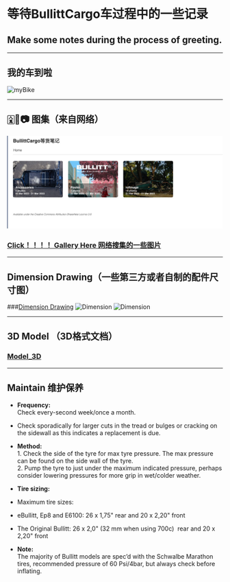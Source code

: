 # 等待BullittCargo车过程中的一些记录
## Make some notes during the process of greeting. 

---
## 我的车到啦
![myBike](https://github.com/JoeFirmament/Bullitt_Cargo_Bike_DaQ/blob/master/gallery/refImage/QBullitt.jpeg)

----
## 🀎🐼📷 图集（来自网络）
![ref](https://github.com/JoeFirmament/Bullitt_Cargo_Bike_DaQ/blob/master/gallery/refImage/ref.jpeg)
### [Click！！！！ Gallery Here 网络搜集的一些图片](https://joefirmament.github.io/Bullitt_Cargo_Bike_DaQ/)

----

## Dimension Drawing（一些第三方或者自制的配件尺寸图）

###[Dimension Drawing](https://github.com/JoeFirmament/Bullitt_Cargo_Bike_DaQ/blob/master/Dimensions)
![Dimension](https://github.com/JoeFirmament/Bullitt_Cargo_Bike_DaQ/blob/master/Dimensions/panelMolle.jpeg)
![Dimension](https://github.com/JoeFirmament/Bullitt_Cargo_Bike_DaQ/blob/master/Dimensions/panelMolle2.jpeg)

---
## 3D Model （3D格式文档）

### [Model_3D](https://github.com/JoeFirmament/Bullitt_Cargo_Bike_DaQ/tree/master/Model_3D)

---
## Maintain 维护保养

- **Frequency:**  
  Check every-second week/once a month.  
- Check sporadically for larger cuts in the tread or bulges or cracking on the sidewall as this indicates a replacement is due.  
- **Method:**  
  ‍1. Check the side of the tyre for max tyre pressure. The max pressure can be found on the side wall of the tyre.  
	2. Pump the tyre to just under the maximum indicated pressure, perhaps consider lowering pressures for more grip in wet/colder weather.

- **Tire sizing:**  
- Maximum tire sizes:  
- eBullitt, Ep8 and E6100: 26 x 1,75" rear and 20 x 2,20" front  
- The Original Bullitt: 26 x 2,0" (32 mm when using 700c)  rear and 20 x 2,20" front  
- **Note:**  
  The majority of Bullitt models are spec’d with the Schwalbe Marathon tires, recommended pressure of 60 Psi/4bar, but always check before inflating.
